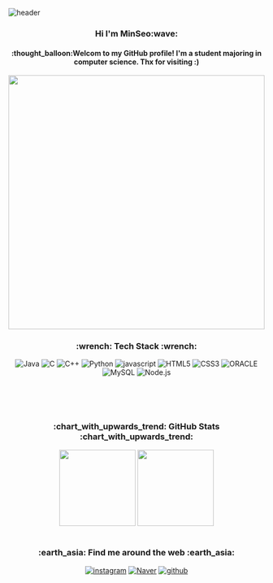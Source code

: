 ![header](https://capsule-render.vercel.app/api?type=waving&color=auto&height=300&section=header&text=minSeo%20Han&fontSize=90)


<div align=center>
  
<h3>Hi I'm MinSeo:wave:</h3>
<h4>:thought_balloon:Welcom to my GitHub profile! I'm a student majoring in computer science. Thx for visiting :) </h4>
  
  <!--움짤-->
<img width=100% height=500px src="https://user-images.githubusercontent.com/73270553/220182365-d829d0ac-17fb-450e-ba51-6873a4e3b246.PNG"/>

  
<h3>:wrench: Tech Stack :wrench:</h3>
<img alt="Java" src ="https://img.shields.io/badge/Java-007396.svg?&style=flat-square&logo=OpenJDK&logoColor=white"/>
<img alt="C" src ="https://img.shields.io/badge/C-A8B9CC.svg?&style=flat-square&logo=C&logoColor=white"/>
<img alt="C++" src ="https://img.shields.io/badge/C++-00599C.svg?&style=flat-square&logo=C%2B%2B&logoColor=white"/>
<img alt="Python" src ="https://img.shields.io/badge/Python-3776AB.svg?&style=flat-square&logo=Python&logoColor=white"/>
<img alt="javascript" src ="https://img.shields.io/badge/JavaScript-F7DF1E.svg?&style=flat-square&logo=JavaScript&logoColor=white"/>
<img alt="HTML5" src ="https://img.shields.io/badge/HTML5-E34F26.svg?&style=flat-square&logo=HTML5&logoColor=white"/>
<img alt="CSS3" src ="https://img.shields.io/badge/CSS3-1572B6.svg?&style=flat-square&logo=CSS3&logoColor=white"/>
<img alt="ORACLE" src ="https://img.shields.io/badge/ORACLE-F80000.svg?&style=flat-square&logo=ORACLE&logoColor=white"/>
<img alt="MySQL" src ="https://img.shields.io/badge/MySQL-4479A1.svg?&style=flat-square&logo=MySQL&logoColor=white"/>
<img alt="Node.js" src ="https://img.shields.io/badge/Node.js-339933.svg?&style=flat-square&logo=Node.js&logoColor=white"/>

<br/><br/>
  
#
<h3>:chart_with_upwards_trend: GitHub Stats :chart_with_upwards_trend:   </h3>
  
<p>
  <img height="150em" src="https://github-readme-stats.vercel.app/api?username=1Min-seo&show_icons=true&include_all_commits=true&theme=aura_dark">
  <img height="150em" src="https://github-readme-stats.vercel.app/api/top-langs/?username=1Min-seo&layout=compact&theme=aura_dark">
</p>

#
<h3>:earth_asia: Find me around the web :earth_asia:</h3>
  
<a href="https://www.instagram.com/1ms_eo/" target="_blank"><img alt="instagram" src ="https://img.shields.io/badge/instagram-E4405F.svg?&style=flat-square&logo=instagram&logoColor=white"/></a>
<a href="https://blog.naver.com/Eyes on" target="_blank"><img alt="Naver" src ="https://img.shields.io/badge/blog-03C75A.svg?&style=flat-square&logo=Naver&logoColor=white"/></a>
<a href="https://github.com/readex11" target="_blank"><img alt="github" src ="https://img.shields.io/badge/github-181717.svg?&style=flat-square&logo=github&logoColor=white"/></a>

</div>
